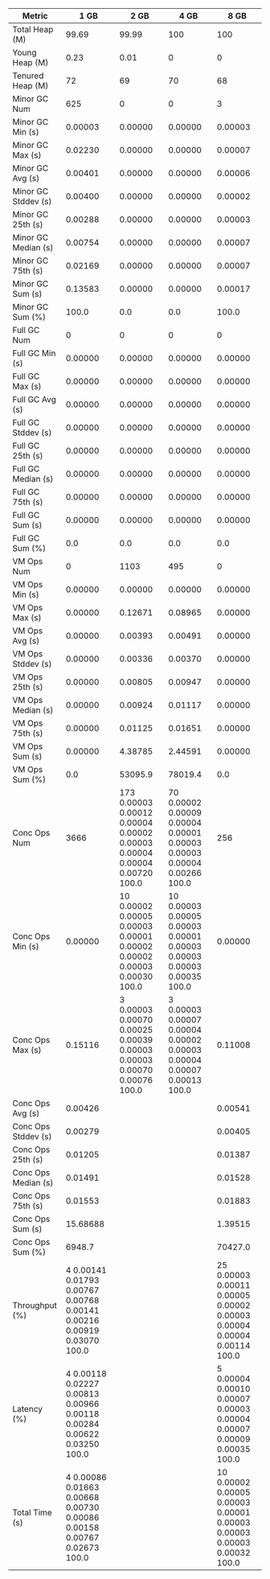 | Metric | 1 GB | 2 GB | 4 GB | 8 GB |
|------|----|----|----|----|
| Total Heap (M) | 99.69 | 99.99 | 100 | 100 |
| Young Heap (M) | 0.23 | 0.01 | 0 | 0 |
| Tenured Heap (M) | 72 | 69 | 70 | 68 |
| Minor GC Num | 625 | 0 | 0 | 3 |
| Minor GC Min (s) | 0.00003 | 0.00000 | 0.00000 | 0.00003 |
| Minor GC Max (s) | 0.02230 | 0.00000 | 0.00000 | 0.00007 |
| Minor GC Avg (s) | 0.00401 | 0.00000 | 0.00000 | 0.00006 |
| Minor GC Stddev (s) | 0.00400 | 0.00000 | 0.00000 | 0.00002 |
| Minor GC 25th (s) | 0.00288 | 0.00000 | 0.00000 | 0.00003 |
| Minor GC Median (s) | 0.00754 | 0.00000 | 0.00000 | 0.00007 |
| Minor GC 75th (s) | 0.02169 | 0.00000 | 0.00000 | 0.00007 |
| Minor GC Sum (s) | 0.13583 | 0.00000 | 0.00000 | 0.00017 |
| Minor GC Sum (%) | 100.0 | 0.0 | 0.0 | 100.0 |
| Full GC Num | 0 | 0 | 0 | 0 |
| Full GC Min (s) | 0.00000 | 0.00000 | 0.00000 | 0.00000 |
| Full GC Max (s) | 0.00000 | 0.00000 | 0.00000 | 0.00000 |
| Full GC Avg (s) | 0.00000 | 0.00000 | 0.00000 | 0.00000 |
| Full GC Stddev (s) | 0.00000 | 0.00000 | 0.00000 | 0.00000 |
| Full GC 25th (s) | 0.00000 | 0.00000 | 0.00000 | 0.00000 |
| Full GC Median (s) | 0.00000 | 0.00000 | 0.00000 | 0.00000 |
| Full GC 75th (s) | 0.00000 | 0.00000 | 0.00000 | 0.00000 |
| Full GC Sum (s) | 0.00000 | 0.00000 | 0.00000 | 0.00000 |
| Full GC Sum (%) | 0.0 | 0.0 | 0.0 | 0.0 |
| VM Ops Num | 0 | 1103 | 495 | 0 |
| VM Ops Min (s) | 0.00000 | 0.00000 | 0.00000 | 0.00000 |
| VM Ops Max (s) | 0.00000 | 0.12671 | 0.08965 | 0.00000 |
| VM Ops Avg (s) | 0.00000 | 0.00393 | 0.00491 | 0.00000 |
| VM Ops Stddev (s) | 0.00000 | 0.00336 | 0.00370 | 0.00000 |
| VM Ops 25th (s) | 0.00000 | 0.00805 | 0.00947 | 0.00000 |
| VM Ops Median (s) | 0.00000 | 0.00924 | 0.01117 | 0.00000 |
| VM Ops 75th (s) | 0.00000 | 0.01125 | 0.01651 | 0.00000 |
| VM Ops Sum (s) | 0.00000 | 4.38785 | 2.44591 | 0.00000 |
| VM Ops Sum (%) | 0.0 | 53095.9 | 78019.4 | 0.0 |
| Conc Ops Num | 3666 | 173	0.00003	0.00012	0.00004	0.00002	0.00003	0.00004	0.00004	0.00720	100.0 | 70	0.00002	0.00009	0.00004	0.00001	0.00003	0.00003	0.00004	0.00266	100.0 | 256 |
| Conc Ops Min (s) | 0.00000 | 10	0.00002	0.00005	0.00003	0.00001	0.00002	0.00002	0.00003	0.00030	100.0 | 10	0.00003	0.00005	0.00003	0.00001	0.00003	0.00003	0.00003	0.00035	100.0 | 0.00000 |
| Conc Ops Max (s) | 0.15116 | 3	0.00003	0.00070	0.00025	0.00039	0.00003	0.00003	0.00070	0.00076	100.0 | 3	0.00003	0.00007	0.00004	0.00002	0.00003	0.00004	0.00007	0.00013	100.0 | 0.11008 |
| Conc Ops Avg (s) | 0.00426 |  |  | 0.00541 |
| Conc Ops Stddev (s) | 0.00279 |  |  | 0.00405 |
| Conc Ops 25th (s) | 0.01205 |  |  | 0.01387 |
| Conc Ops Median (s) | 0.01491 |  |  | 0.01528 |
| Conc Ops 75th (s) | 0.01553 |  |  | 0.01883 |
| Conc Ops Sum (s) | 15.68688 |  |  | 1.39515 |
| Conc Ops Sum (%) | 6948.7 |  |  | 70427.0 |
| Throughput (%) | 4	0.00141	0.01793	0.00767	0.00768	0.00141	0.00216	0.00919	0.03070	100.0 |  |  | 25	0.00003	0.00011	0.00005	0.00002	0.00003	0.00004	0.00004	0.00114	100.0 |
| Latency (%) | 4	0.00118	0.02227	0.00813	0.00966	0.00118	0.00284	0.00622	0.03250	100.0 |  |  | 5	0.00004	0.00010	0.00007	0.00003	0.00004	0.00007	0.00009	0.00035	100.0 |
| Total Time (s) | 4	0.00086	0.01663	0.00668	0.00730	0.00086	0.00158	0.00767	0.02673	100.0 |  |  | 10	0.00002	0.00005	0.00003	0.00001	0.00003	0.00003	0.00003	0.00032	100.0 |
